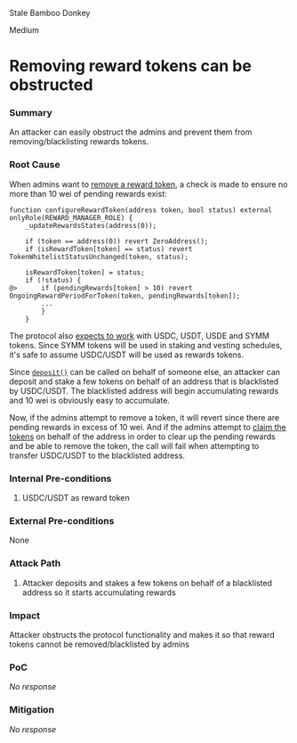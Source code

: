 Stale Bamboo Donkey

Medium

# Removing reward tokens can be obstructed

### Summary

An attacker can easily obstruct the admins and prevent them from removing/blacklisting rewards tokens.

### Root Cause

When admins want to [remove a reward token](https://github.com/sherlock-audit/2025-03-symm-io-stacking/blob/d7cf7fc96af1c25b53a7b500a98b411cd018c0d3/token/contracts/staking/SymmStaking.sol#L312-L335), a check is made to ensure no more than 10 wei of pending rewards exist:

```solidity
function configureRewardToken(address token, bool status) external onlyRole(REWARD_MANAGER_ROLE) {
	_updateRewardsStates(address(0));

	if (token == address(0)) revert ZeroAddress();
	if (isRewardToken[token] == status) revert TokenWhitelistStatusUnchanged(token, status);

	isRewardToken[token] = status;
	if (!status) {
@>		if (pendingRewards[token] > 10) revert OngoingRewardPeriodForToken(token, pendingRewards[token]);
		...
		}
	}
```

The protocol also [expects to work](https://github.com/sherlock-audit/2025-03-symm-io-stacking?tab=readme-ov-file#q-if-you-are-integrating-tokens-are-you-allowing-only-whitelisted-tokens-to-work-with-the-codebase-or-any-complying-with-the-standard-are-they-assumed-to-have-certain-properties-eg-be-non-reentrant-are-there-any-types-of-weird-tokens-you-want-to-integrate) with USDC, USDT, USDE and SYMM tokens. Since SYMM tokens will be used in staking and vesting schedules, it's safe to assume USDC/USDT will be used as rewards tokens.

Since [`deposit()`](https://github.com/sherlock-audit/2025-03-symm-io-stacking/blob/d7cf7fc96af1c25b53a7b500a98b411cd018c0d3/token/contracts/staking/SymmStaking.sol#L234-L243) can be called on behalf of someone else, an attacker can deposit and stake a few tokens on behalf of an address that is blacklisted by USDC/USDT. The blacklisted address will begin accumulating rewards and 10 wei is obviously easy to accumulate.

Now, if the admins attempt to remove a token, it will revert since there are pending rewards in excess of 10 wei. And if the admins attempt to [claim the tokens](https://github.com/sherlock-audit/2025-03-symm-io-stacking/blob/d7cf7fc96af1c25b53a7b500a98b411cd018c0d3/token/contracts/staking/SymmStaking.sol#L302-L305) on behalf of the address in order to clear up the pending rewards and be able to remove the token, the call will fail when attempting to transfer USDC/USDT to the blacklisted address.

### Internal Pre-conditions

1. USDC/USDT as reward token

### External Pre-conditions

None

### Attack Path

1. Attacker deposits and stakes a few tokens on behalf of a blacklisted address so it starts accumulating rewards

### Impact

Attacker obstructs the protocol functionality and makes it so that reward tokens cannot be removed/blacklisted by admins

### PoC

_No response_

### Mitigation

_No response_